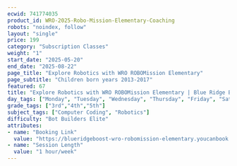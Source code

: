 ```yaml
---
ecwid: 741774035
product_id: WRO-2025-Robo-Mission-Elementary-Coaching
robots: "noindex, follow"
layout: "single"
price: 199
category: "Subscription Classes"
weight: "1"
start_date: "2025-05-20"
end_date: "2025-08-22"
page_title: "Explore Robotics with WRO ROBOMission Elementary"
page_subtitle: "Children born years 2013-2017"
featured: 67
title: "Explore Robotics with WRO ROBOMission Elementary | Blue Ridge Boost"
day_tags: ["Monday", "Tuesday", "Wednesday", "Thursday", "Friday", "Saturday", "Sunday"]
grade_tags: ["3rd","4th","5th"]
subject_tags: ["Computer Coding", "Robotics"]
difficulty: "Bot Builders Elite"
attributes:
- name: "Booking Link"
  value: "https://blueridgeboost-wro-robomission-elementary.youcanbook.me"
- name: "Session Length"
  value: "1 hour/week"
---
```


